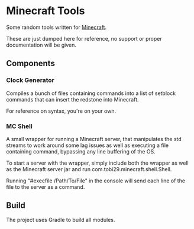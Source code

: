 # Minecraft Tools
Some random tools written for
[Minecraft](https://minecraft.net).

These are just dumped here for reference, no support or proper documentation 
will be given.


## Components
### Clock Generator
Compiles a bunch of files containing commands into a list of setblock commands
that can insert the redstone into Minecraft.

For reference on syntax, you're on your own.

### MC Shell
A small wrapper for running a Minecraft server, that manipulates the std streams
to work around some lag issues as well as executing a file containing command,
bypassing any line buffering of the OS.

To start a server with the wrapper, simply include both the wrapper as well as
the Minecraft server jar and run com.tobi29.minecraft.shell.Shell.

Running "#execfile /Path/To/File" in the console will send each line of the file
to the server as a command.


## Build
The project uses Gradle to build all modules.
